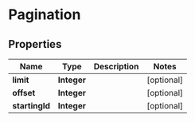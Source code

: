

# Pagination


## Properties

| Name | Type | Description | Notes |
|------------ | ------------- | ------------- | -------------|
|**limit** | **Integer** |  |  [optional] |
|**offset** | **Integer** |  |  [optional] |
|**startingId** | **Integer** |  |  [optional] |




